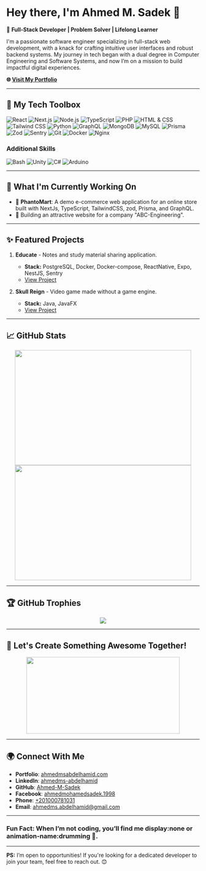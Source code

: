 # **Hey there, I'm Ahmed M. Sadek** 👋

🚀 **Full-Stack Developer | Problem Solver | Lifelong Learner**

I'm a passionate software engineer specializing in full-stack web development, with a knack for crafting intuitive user interfaces and robust backend systems. My journey in tech began with a dual degree in Computer Engineering and Software Systems, and now I’m on a mission to build impactful digital experiences.

**🌐 [Visit My Portfolio](https://www.ahmedmsabdelhamid.com)**

---

## 🔧 **My Tech Toolbox**

![React](https://img.shields.io/badge/-React-61DAFB?style=flat-square&logo=react&logoColor=white)
![Next.js](https://img.shields.io/badge/-Next.js-000000?style=flat-square&logo=next.js&logoColor=white)
![Node.js](https://img.shields.io/badge/-Node.js-339933?style=flat-square&logo=node.js&logoColor=white)
![TypeScript](https://img.shields.io/badge/-TypeScript-007ACC?style=flat-square&logo=typescript&logoColor=white)
![PHP](https://img.shields.io/badge/-PHP-777BB4?style=flat-square&logo=php&logoColor=white)
![HTML & CSS](https://img.shields.io/badge/-HTML%20%26%20CSS-E34F26?style=flat-square&logo=html5&logoColor=white)
![Tailwind CSS](https://img.shields.io/badge/-Tailwind%20CSS-38B2AC?style=flat-square&logo=tailwind-css&logoColor=white)
![Python](https://img.shields.io/badge/-Python-3776AB?style=flat-square&logo=python&logoColor=white)
![GraphQL](https://img.shields.io/badge/-GraphQL-E10098?style=flat-square&logo=graphql&logoColor=white)
![MongoDB](https://img.shields.io/badge/-MongoDB-47A248?style=flat-square&logo=mongodb&logoColor=white)
![MySQL](https://img.shields.io/badge/-MySQL-4479A1?style=flat-square&logo=mysql&logoColor=white)
![Prisma](https://img.shields.io/badge/-Prisma-2D3748?style=flat-square&logo=prisma&logoColor=white)
![Zod](https://img.shields.io/badge/-Zod-000000?style=flat-square&logo=zod&logoColor=white)
![Sentry](https://img.shields.io/badge/-Sentry-362D59?style=flat-square&logo=sentry&logoColor=white)
![Git](https://img.shields.io/badge/-Git-F05032?style=flat-square&logo=git&logoColor=white)
![Docker](https://img.shields.io/badge/-Docker-2496ED?style=flat-square&logo=docker&logoColor=white)
![Nginx](https://img.shields.io/badge/-Nginx-009639?style=flat-square&logo=nginx&logoColor=white)

### Additional Skills

![Bash](https://img.shields.io/badge/-Bash-4EAA25?style=flat-square&logo=gnubash&logoColor=white)
![Unity](https://img.shields.io/badge/-Unity-000000?style=flat-square&logo=unity&logoColor=white)
![C#](https://img.shields.io/badge/-C%23-239120?style=flat-square&logo=c-sharp&logoColor=white)
![Arduino](https://img.shields.io/badge/-Arduino-00979D?style=flat-square&logo=arduino&logoColor=white)

---

## 🌱 **What I'm Currently Working On**

- 🚀 **PhantoMart**: A demo e-commerce web application for an online store built with NextJs, TypeScript, TailwindCSS, zod, Prisma, and GraphQL.
- 🔨 Building an attractive website for a company "ABC-Engineering".

---

## ✨ **Featured Projects**

1. **Educate** - Notes and study material sharing application.
   - **Stack:** PostgreSQL, Docker, Docker-compose, ReactNative, Expo, NestJS, Sentry
   - [View Project](https://www.figma.com/proto/2OlSP7IMMLOl72O9csxwSe/Mobile-App?node-id=0-1&t=48N4nv9mFfCNmk9v-1)

2. **Skull Reign** - Video game made without a game engine.
   - **Stack:** Java, JavaFX
   - [View Project](https://github.com/rameziophobia/skull-reign-2D-topdown-shooter)

---

## 📈 **GitHub Stats**

<p align="center">
  <img width="460" height="300" src="https://github-readme-stats.vercel.app/api?username=Ahmed-M-Sadek&show_icons=true&theme=radical" />
  <img width="460" height="300" src="https://github-readme-stats.vercel.app/api/top-langs/?username=Ahmed-M-Sadek&layout=compact&theme=radical" />
</p>

---

## 🏆 **GitHub Trophies**

<p align="center">
  <img src="https://github-profile-trophy.vercel.app/?username=Ahmed-M-Sadek&theme=radical&no-frame=true&margin-w=15&margin-h=15" />
</p>

---

## 🎨 **Let's Create Something Awesome Together!**

<p align="center">
  <img src="https://media.giphy.com/media/ZVik7pBtu9dNS/giphy.gif" width="400" height="200" />
</p>

---

## 🌍 **Connect With Me**

- **Portfolio**: [ahmedmsabdelhamid.com](https://www.ahmedmsabdelhamid.com)
- **LinkedIn**: [ahmedms-abdelhamid](https://www.linkedin.com/in/ahmedms-abdelhamid)
- **GitHub**: [Ahmed-M-Sadek](https://github.com/Ahmed-M-Sadek)
- **Facebook**: [ahmedmohamedsadek.1998](https://www.facebook.com/ahmedmohamedsadek.1998)
- **Phone**: [+201000781031](tel:+201000781031)
- **Email**: [ahmedms.abdelhamid@gmail.com](mailto:ahmedms.abdelhamid@gmail.com)

---

### **Fun Fact:** When I’m not coding, you’ll find me display:none or animation-name:drumming 🥁.

---

**PS:** I’m open to opportunities! If you're looking for a dedicated developer to join your team, feel free to reach out. 😊
